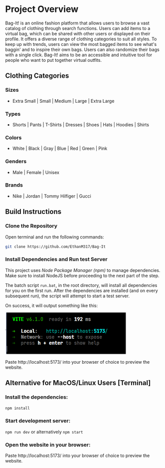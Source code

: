 # Project Overview
Bag-It! is an online fashion platform that allows users to browse a vast catalog of clothing through search functions. 
Users can add items to a virtual bag, which can be shared with other users or displayed on their profile.
It offers a diverse range of clothing categories to suit all styles.
To keep up with trends, users can view the most bagged items to see what's baggin' and to inspire their own bags.
Users can also randomize their bags with a single click.
Bag-It! aims to be an accessible and intuitive tool for people who want to put together virtual outfits.

## Clothing Categories
### Sizes
- Extra Small | Small | Medium | Large | Extra Large
### Types
- Shorts | Pants | T-Shirts | Dresses | Shoes | Hats | Hoodies | Shirts
### Colors
- White | Black | Gray | Blue | Red | Green | Pink
### Genders
- Male | Female | Unisex
### Brands
- Nike | Jordan | Tommy Hilfiger | Gucci

## Build Instructions
### Clone the Repository
Open terminal and run the following commands:
```bash
git clone https://github.com/EthanM317/Bag-It
```

### Install Dependencies and Run test Server 
This project uses *Node Package Manager (npm)* to manage dependencies. Make sure to install NodeJS before proceeding to the next part of the step.

The batch script `run.bat`, in the root directory, will install all dependencies for you on the first run.
After the dependencies are installed (and on every subsequent run), the script will attempt to start a test server.

On success, it will output something like this:

![Example output](./blueprint/TestExample.png)

Paste http://localhost:5173/ into your browser of choice to preview the website. 

## Alternative for MacOS/Linux Users [Terminal] 
### Install the dependencies: 
`npm install`
### Start development server: 
`npm run dev` or alternatively `npm start` 
### Open the website in your browser: 


Paste http://localhost:5173/ into your browser of choice to preview the website.
